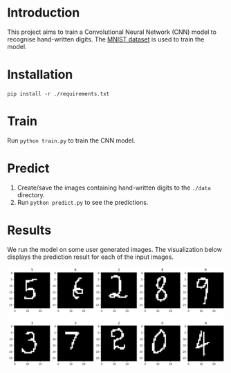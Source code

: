 # Introduction
This project aims to train a Convolutional Neural Network (CNN) model to recognise hand-written digits. The [MNIST dataset](http://yann.lecun.com/exdb/mnist/) is used to train the model.

# Installation
```
pip install -r ./requirements.txt
```

# Train
Run `python train.py` to train the CNN model.

# Predict
1. Create/save the images containing hand-written digits to the `./data` directory.
1. Run `python predict.py` to see the predictions.

# Results

We run the model on some user generated images.
The visualization below displays the prediction result for each of the input images.
 
![alt text](/public/mnist-results.png "Results")
